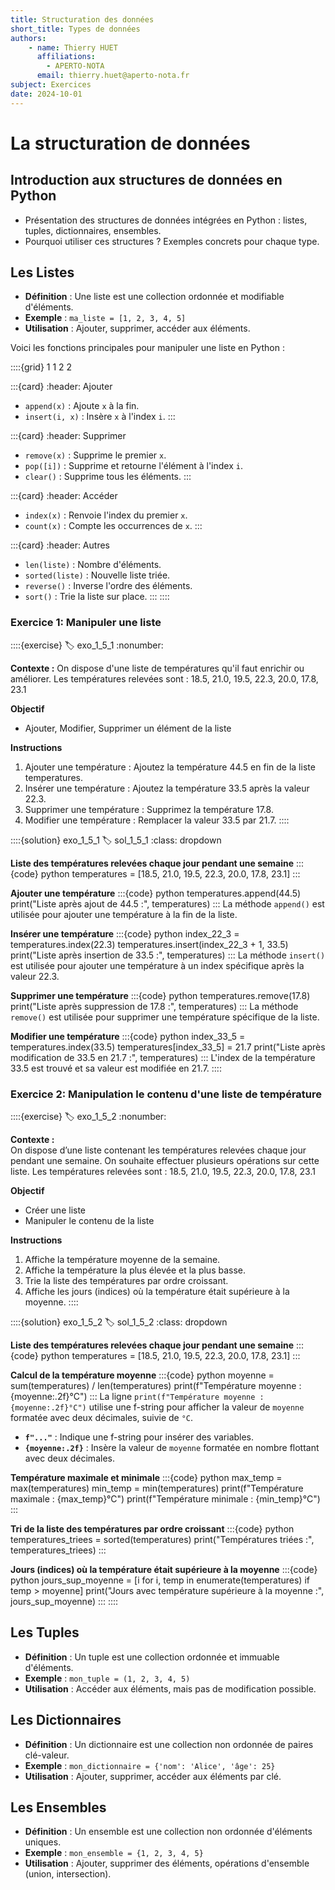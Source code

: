 ```yaml
---
title: Structuration des données
short_title: Types de données
authors: 
    - name: Thierry HUET
      affiliations: 
        - APERTO-NOTA
      email: thierry.huet@aperto-nota.fr
subject: Exercices
date: 2024-10-01
---
```

# La structuration de données

## Introduction aux structures de données en Python
- Présentation des structures de données intégrées en Python : listes, tuples, dictionnaires, ensembles.
- Pourquoi utiliser ces structures ? Exemples concrets pour chaque type.

## Les Listes
- **Définition** : Une liste est une collection ordonnée et modifiable d'éléments.
- **Exemple** : `ma_liste = [1, 2, 3, 4, 5]`
- **Utilisation** : Ajouter, supprimer, accéder aux éléments.

Voici les fonctions principales pour manipuler une liste en Python :

::::{grid} 1 1 2 2

:::{card}
:header: Ajouter 
  - `append(x)` : Ajoute `x` à la fin.
  - `insert(i, x)` : Insère `x` à l'index `i`.
:::

:::{card}
:header: Supprimer
  - `remove(x)` : Supprime le premier `x`.
  - `pop([i])` : Supprime et retourne l'élément à l'index `i`.
  - `clear()` : Supprime tous les éléments.
:::

:::{card}
:header: Accéder
  - `index(x)` : Renvoie l'index du premier `x`.
  - `count(x)` : Compte les occurrences de `x`.
:::

:::{card}
:header: Autres
  - `len(liste)` : Nombre d'éléments.
  - `sorted(liste)` : Nouvelle liste triée.
  - `reverse()` : Inverse l'ordre des éléments.
  - `sort()` : Trie la liste sur place.
:::
::::

### Exercice 1: Manipuler une liste
::::{exercise}
:label: exo_1_5_1
:nonumber:

**Contexte :**
On dispose d'une liste de températures qu'il faut enrichir ou améliorer. Les températures relevées sont : 18.5, 21.0, 19.5, 22.3, 20.0, 17.8, 23.1

**Objectif**
- Ajouter, Modifier, Supprimer un élément de la liste

**Instructions**
1. Ajouter une température : Ajoutez la température 44.5 en fin de la liste temperatures.
1. Insérer une température : Ajoutez la température 33.5 après la valeur 22.3.
2. Supprimer une température : Supprimez la température 17.8.
3. Modifier une température : Remplacer la valeur 33.5 par 21.7.
::::

::::{solution} exo_1_5_1
:label: sol_1_5_1
:class: dropdown

**Liste des températures relevées chaque jour pendant une semaine**
:::{code} python
temperatures = [18.5, 21.0, 19.5, 22.3, 20.0, 17.8, 23.1]
:::

**Ajouter une température**
:::{code} python
temperatures.append(44.5)
print("Liste après ajout de 44.5 :", temperatures)
:::
La méthode `append()` est utilisée pour ajouter une température à la fin de la liste.

**Insérer une température**
:::{code} python
index_22_3 = temperatures.index(22.3)
temperatures.insert(index_22_3 + 1, 33.5)
print("Liste après insertion de 33.5 :", temperatures)
:::
La méthode `insert()` est utilisée pour ajouter une température à un index spécifique après la valeur 22.3.

**Supprimer une température**
:::{code} python
temperatures.remove(17.8)
print("Liste après suppression de 17.8 :", temperatures)
:::
La méthode `remove()` est utilisée pour supprimer une température spécifique de la liste.

**Modifier une température**
:::{code} python
index_33_5 = temperatures.index(33.5)
temperatures[index_33_5] = 21.7
print("Liste après modification de 33.5 en 21.7 :", temperatures)
:::
L'index de la température 33.5 est trouvé et sa valeur est modifiée en 21.7.
::::


### Exercice 2: Manipulation le contenu d'une liste de température
::::{exercise}
:label: exo_1_5_2
:nonumber:

**Contexte :**  
On dispose d’une liste contenant les températures relevées chaque jour pendant une semaine. On souhaite effectuer plusieurs opérations sur cette liste. Les températures relevées sont : 18.5, 21.0, 19.5, 22.3, 20.0, 17.8, 23.1

**Objectif**
- Créer une liste
- Manipuler le contenu de la liste 

**Instructions**

1. Affiche la température moyenne de la semaine.
2. Affiche la température la plus élevée et la plus basse.
3. Trie la liste des températures par ordre croissant.
4. Affiche les jours (indices) où la température était supérieure à la moyenne.
::::

::::{solution} exo_1_5_2
:label: sol_1_5_2
:class: dropdown

**Liste des températures relevées chaque jour pendant une semaine**
:::{code} python
temperatures = [18.5, 21.0, 19.5, 22.3, 20.0, 17.8, 23.1]
:::

**Calcul de la température moyenne**
:::{code} python
moyenne = sum(temperatures) / len(temperatures)
print(f"Température moyenne : {moyenne:.2f}°C")
:::
La ligne `print(f"Température moyenne : {moyenne:.2f}°C")` utilise une f-string pour afficher la valeur de `moyenne` formatée avec deux décimales, suivie de `°C`.

- **`f"..."`** : Indique une f-string pour insérer des variables.
- **`{moyenne:.2f}`** : Insère la valeur de `moyenne` formatée en nombre flottant avec deux décimales.

**Température maximale et minimale**
:::{code} python
max_temp = max(temperatures)
min_temp = min(temperatures)
print(f"Température maximale : {max_temp}°C")
print(f"Température minimale : {min_temp}°C")
:::

**Tri de la liste des températures par ordre croissant**
:::{code} python
temperatures_triees = sorted(temperatures)
print("Températures triées :", temperatures_triees)
:::

**Jours (indices) où la température était supérieure à la moyenne**
:::{code} python
jours_sup_moyenne = [i for i, temp in enumerate(temperatures) if temp > moyenne]
print("Jours avec température supérieure à la moyenne :", jours_sup_moyenne)
:::
::::

## Les Tuples
- **Définition** : Un tuple est une collection ordonnée et immuable d'éléments.
- **Exemple** : `mon_tuple = (1, 2, 3, 4, 5)`
- **Utilisation** : Accéder aux éléments, mais pas de modification possible.

## Les Dictionnaires
- **Définition** : Un dictionnaire est une collection non ordonnée de paires clé-valeur.
- **Exemple** : `mon_dictionnaire = {'nom': 'Alice', 'âge': 25}`
- **Utilisation** : Ajouter, supprimer, accéder aux éléments par clé.

## Les Ensembles
- **Définition** : Un ensemble est une collection non ordonnée d'éléments uniques.
- **Exemple** : `mon_ensemble = {1, 2, 3, 4, 5}`
- **Utilisation** : Ajouter, supprimer des éléments, opérations d'ensemble (union, intersection).